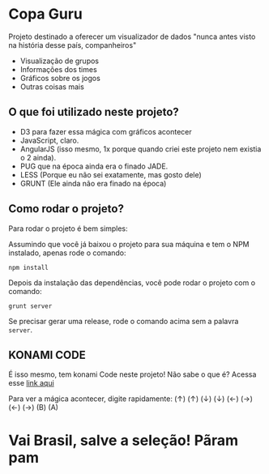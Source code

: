# Copa Guru


Projeto destinado a oferecer um visualizador de dados "nunca antes visto na história desse país, companheiros"

- Visualização de grupos
- Informações dos times
- Gráficos sobre os jogos
- Outras coisas mais


## O que foi utilizado neste projeto?

- D3 para fazer essa mágica com gráficos acontecer
- JavaScript, claro.
- AngularJS (isso mesmo, 1x porque quando criei este projeto nem existia o 2 ainda).
- PUG que na época ainda era o finado JADE.
- LESS (Porque eu não sei exatamente, mas gosto dele)
- GRUNT (Ele ainda não era finado na época)

## Como rodar o projeto?

Para rodar o projeto é bem simples:

Assumindo que você já baixou o projeto para sua máquina e tem o NPM instalado, apenas rode o comando:

```npm install```

Depois da instalação das dependências, você pode rodar o projeto com o comando:

```grunt server```

Se precisar gerar uma release, rode o comando acima sem a palavra `server`.



## KONAMI CODE

É isso mesmo, tem konami Code neste projeto! Não sabe o que é? Acessa esse [link aqui](https://en.wikipedia.org/wiki)

Para ver a mágica acontecer, digite rapidamente: (↑) (↑) (↓) (↓) (←) (→) (←) (→) (B) (A)



# Vai Brasil, salve a seleção! Pãram pam